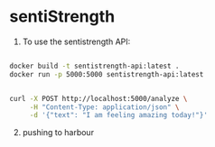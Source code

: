 # sentiStrength
1. To use the sentistrength API:

```bash

docker build -t sentistrength-api:latest .
docker run -p 5000:5000 sentistrength-api:latest


curl -X POST http://localhost:5000/analyze \
     -H "Content-Type: application/json" \
     -d '{"text": "I am feeling amazing today!"}'
```

2. pushing to harbour

```bash


```
